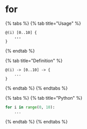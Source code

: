 # for

{% tabs %}
{% tab title="Usage" %}
<pre><code>@(i) [0..10] {
<strong>    ...
</strong>}
</code></pre>
{% endtab %}

{% tab title="Definition" %}
```
@(i) -> [0..10] -> {
    ...
}
```
{% endtab %}
{% endtabs %}

{% tabs %}
{% tab title="Python" %}
```python
for i in range(0, 10):
    ...
```
{% endtab %}
{% endtabs %}

```
```
